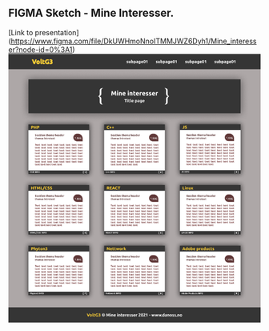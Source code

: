 ## FIGMA Sketch - Mine Interesser.
[Link to presentation] (https://www.figma.com/file/DkUWHmoNnoITMMJWZ6Dyh1/Mine_interesser?node-id=0%3A1)
<img src="https://github.com/VoltG3/FIGMA/blob/master/Mine_interesser.png" alt="img"> 
